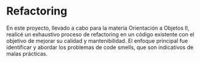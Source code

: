 # Refactoring
En este proyecto, llevado a cabo para la materia Orientación a Objetos II, realicé un exhaustivo proceso de refactoring en un código existente con el objetivo de mejorar su calidad y mantenibilidad. El enfoque principal fue identificar y abordar los problemas de code smells, que son indicativos de malas prácticas.
